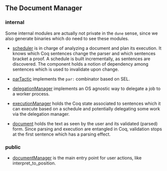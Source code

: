 ## The Document Manager

### internal

Some internal modules are actually not private in the `dune` sense, since we
also generate binaries which do need to see these modules.

- [scheduler](sheduler.mli) is in charge of analyzing a document and plan
  its execution. It knows which Coq sentences change the parser and which
  sentences bracket a proof. A schedule is built incrementally, as sentences
  are discovered. The component holds a notion of dependency among sentences
  which is used to invalidate upon change.

- [parTactic](parTactic.mli) implements the `par:` combinator based on SEL.

- [delegationManager](delegationManager.mli) implements an OS agnostic way to
  delegate a job to a worker process.

- [executionManager](executionManager.mli) holds the Coq state associated to
  sentences which it can execute based on a schedule and potentially delegating
  some work via the delegation manager.

- [document](document.mli) holds the text as seen by the user and its validated
  (parsed) form. Since parsing and execution are entangled in Coq, validation
  stops at the first sentence which has a parsing effect.

### public

- [documentManager](documentManager.mli) is the main entry point for user
  actions, like interpret_to_position.

